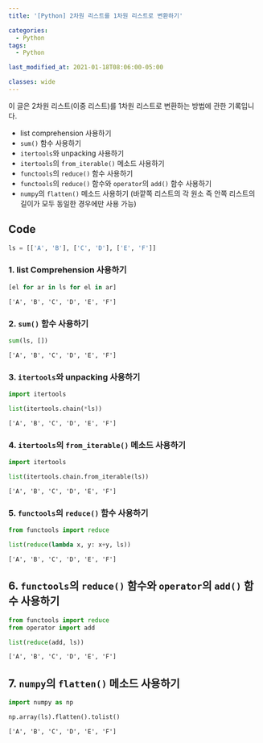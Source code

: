 ```yaml
---
title: '[Python] 2차원 리스트를 1차원 리스트로 변환하기'

categories:
  - Python
tags:
  - Python

last_modified_at: 2021-01-18T08:06:00-05:00

classes: wide
---
```


이 글은 2차원 리스트(이중 리스트)를 1차원 리스트로 변환하는 방법에 관한 기록입니다.

- list comprehension 사용하기
- `sum()` 함수 사용하기
- `itertools`와 unpacking 사용하기
- `itertools`의 `from_iterable()` 메소드 사용하기
- `functools`의 `reduce()` 함수 사용하기
- `functools`의 `reduce()` 함수와 `operator`의 `add()` 함수 사용하기
- `numpy`의 `flatten()` 메소드 사용하기 (바깥쪽 리스트의 각 원소 즉 안쪽 리스트의 길이가 모두 동일한 경우에만 사용 가능)

## Code

```python
ls = [['A', 'B'], ['C', 'D'], ['E', 'F']]
```

### 1. list Comprehension 사용하기

```python
[el for ar in ls for el in ar]
```

    ['A', 'B', 'C', 'D', 'E', 'F']

### 2. `sum()` 함수 사용하기

```python
sum(ls, [])
```

    ['A', 'B', 'C', 'D', 'E', 'F']

### 3. `itertools`와 unpacking 사용하기

```python
import itertools

list(itertools.chain(*ls))
```

    ['A', 'B', 'C', 'D', 'E', 'F']

### 4. `itertools`의 `from_iterable()` 메소드 사용하기

```python
import itertools

list(itertools.chain.from_iterable(ls))
```

    ['A', 'B', 'C', 'D', 'E', 'F']

### 5. `functools`의 `reduce()` 함수 사용하기

```python
from functools import reduce

list(reduce(lambda x, y: x+y, ls))
```

    ['A', 'B', 'C', 'D', 'E', 'F']

## 6. `functools`의 `reduce()` 함수와 `operator`의 `add()` 함수 사용하기

```python
from functools import reduce
from operator import add

list(reduce(add, ls))
```

    ['A', 'B', 'C', 'D', 'E', 'F']

## 7. `numpy`의 `flatten()` 메소드 사용하기

```python
import numpy as np

np.array(ls).flatten().tolist()
```

    ['A', 'B', 'C', 'D', 'E', 'F']

